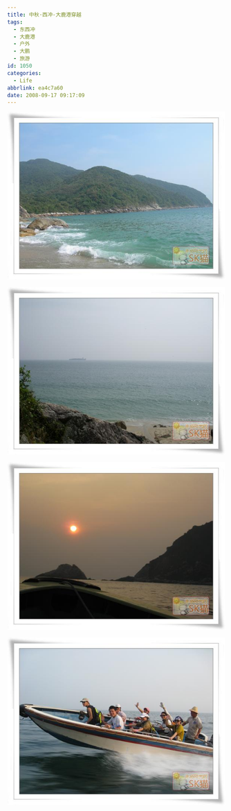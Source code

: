 ```yaml
---
title: 中秋·西冲-大鹿港穿越
tags:
  - 东西冲
  - 大鹿港
  - 户外
  - 大鹏
  - 旅游
id: 1050
categories:
  - Life
abbrlink: ea4c7a60
date: 2008-09-17 09:17:09
---
```


![](/images/2008/09/17_200809171302462713_6526.jpg)
<!--more-->
![](/images/2008/09/17_200809171302537532_6527.jpg)

![](/images/2008/09/17_200809171303046483_6528.jpg)

![](/images/2008/09/17_200809171303100388_6529.jpg)